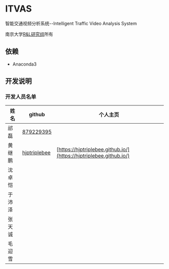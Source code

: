 # ITVAS
智能交通视频分析系统--Intelligent Traffic Video Analysis System

南京大学[R&L研究组](https://cs.nju.edu.cn/rl/)所有

## 依赖

- Anaconda3

## 开发说明

### 开发人员名单
| 姓名 | github  | 个人主页 |
| ------------ | ------------ | ------------ |
| 祁磊 | [879229395](https://github.com/879229395) |  |
| 黄继鹏 | [hjptriplebee](https://github.com/hjptriplebee) | [https://hjptriplebee.github.io/](https://hjptriplebee.github.io/) |
| 沈卓恺 | []() |  |
| 于沛泽 | []() |  |
| 张天诚 | []() |  |
| 毛迎雪 | []() |  |
